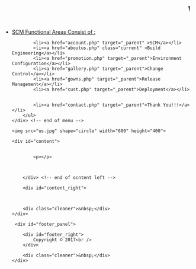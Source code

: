 
<html>
<head>
<title>SCM Mini Project</title>
<link href="style.css" rel="stylesheet" type="text/css" />
</head>
<body>
<div id="body_main">
<div id="top">   	
			<marquee><h1>WELCOME TO SCM Mini Project</h1></marquee>    
  </div>
     
     
     
     
<div id="menu">
        <ul>
	<li><a href="account.php" target="_parent" >SCM Functional Areas Consist of :</a></li>
	
            <li><a href="account.php" target="_parent" >SCM</a></li>
            <li><a href="aboutus.php" class="current" >Build Engineering</a></li>
			<li><a href="promotion.php" target="_parent">Environment Configuration</a></li>
            <li><a href="gallery.php" target="_parent">Change Control</a></li>
			<li><a href="gowns.php" target="_parent">Release Management</a></li>  
            <li><a href="cust.php" target="_parent">Deployment</a></li> 
	    
	    
            <li><a href="contact.php" target="_parent">Thank You!!!</a></li>   			
        </ul> 
    </div> <!-- end of menu -->
   <div class="img">

    <img src="us.jpg" shape="circle" width="600" height="400">
 
</div>
    
    <div id="content">
   

			<p></p>
			
                        
       
        </div> <!-- end of ocntent left -->
        
        <div id="content_right">

            
        
        <div class="cleaner">&nbsp;</div>
    </div>
    
     <div id="footer_panel">
     
        <div id="footer_right">
            Copyright © 2017<br />
        </div>
        
        <div class="cleaner">&nbsp;</div>
    </div>
</div>


